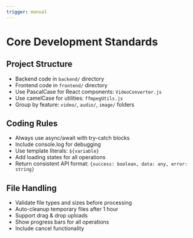 ```yaml
---
trigger: manual
---
```

# Core Development Standards

## Project Structure
- Backend code in `backend/` directory
- Frontend code in `frontend/` directory  
- Use PascalCase for React components: `VideoConverter.js`
- Use camelCase for utilities: `ffmpegUtils.js`
- Group by feature: `video/`, `audio/`, `image/` folders

## Coding Rules
- Always use async/await with try-catch blocks
- Include console.log for debugging
- Use template literals: `${variable}`
- Add loading states for all operations
- Return consistent API format: `{success: boolean, data: any, error: string}`

## File Handling
- Validate file types and sizes before processing
- Auto-cleanup temporary files after 1 hour
- Support drag & drop uploads
- Show progress bars for all operations
- Include cancel functionality
